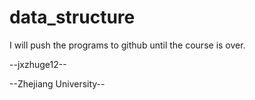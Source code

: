 data_structure
==============
I will push the programs to github until the course is over.

--jxzhuge12--

--Zhejiang University--

